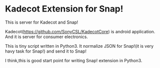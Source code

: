 # Kadecot Extension for Snap!
This is server for Kadecot and Snap!

Kadecot(https://github.com/SonyCSL/KadecotCore) is android application.
And it is server for consumer electronics.

This is tiny script written in Python3.
It normalize JSON for Snap!(it is very havy task for Snap!) and send it to Snap!

I think,this is good start point for writing Snap! extension in Python3.
